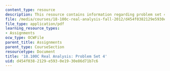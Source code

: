 ```yaml
---
content_type: resource
description: This resource contains information regarding problem set 4.
file: /media/courses/18-100c-real-analysis-fall-2012/d454f0382129e5930e1930e86d71b7c6_MIT18_100CF12_ps4.pdf
file_type: application/pdf
learning_resource_types:
- Assignments
ocw_type: OCWFile
parent_title: Assignments
parent_type: CourseSection
resourcetype: Document
title: '18.100C Real Analysis: Problem Set 4'
uid: d454f038-2129-e593-0e19-30e86d71b7c6
---
```

